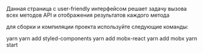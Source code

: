 Данная страница с user-friendly интерфейсом решает задачу вызова всех методов API и отображения результатов каждого метода


для сборки и компиляции проекта используйте следующие команды:

yarn 
yarn add styled-components
yarn add mobx-react
yarn add mobx
yarn start


